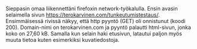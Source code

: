 Sieppasin omaa liikennettäni firefoxin network-työkalulla. Ensin avasin selaimella sivun https://terokarvinen.com/tunkeutumistestaus/. Ensimmäisessä rivissä näkyy, että http pyyntö (GET) oli onnistunut (koodi 200). Domain-nimi on terokarvinen.com ja pyyntö palautti html-sivun, jonka koko on 27,60 kB. Samalla kun selain haki etusivun, latautui paljon myös muuta tietoa kuten esimerkiksi kuvatiedostoja. 

